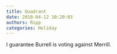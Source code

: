 ```yaml
---
title: Quadrant
date: 2018-04-12 10:20:03
authors: Ripp
categories: Holiday
---
```


 I guarantee Burrell is voting against Merrill.